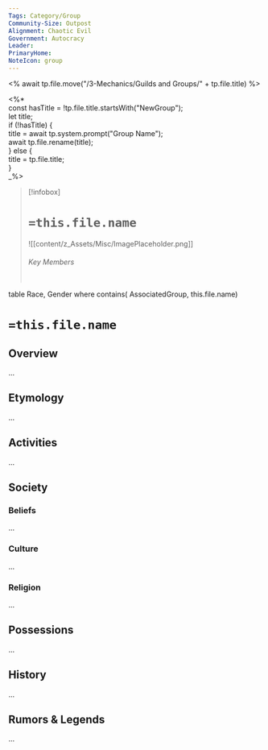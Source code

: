 ```yaml
---
Tags: Category/Group
Community-Size: Outpost
Alignment: Chaotic Evil
Government: Autocracy
Leader:
PrimaryHome:
NoteIcon: group
---
```


<% await tp.file.move("/3-Mechanics/Guilds and Groups/" + tp.file.title) %>

<%*  
const hasTitle = !tp.file.title.startsWith("NewGroup");  
let title;  
if (!hasTitle) {  
title = await tp.system.prompt("Group Name");  
await tp.file.rename(title);  
} else {  
title = tp.file.title;  
}  
_%>

> [!infobox]
> # `=this.file.name`
> ![[content/z_Assets/Misc/ImagePlaceholder.png]]
> ###### Key Members
> ```dataview
table Race, Gender
where contains( AssociatedGroup, this.file.name)

# `=this.file.name`
## Overview
...

## Etymology
...
## Activities
...

## Society
### Beliefs
...
### Culture
...

### Religion
...

## Possessions
...

## History
...

## Rumors & Legends
...


